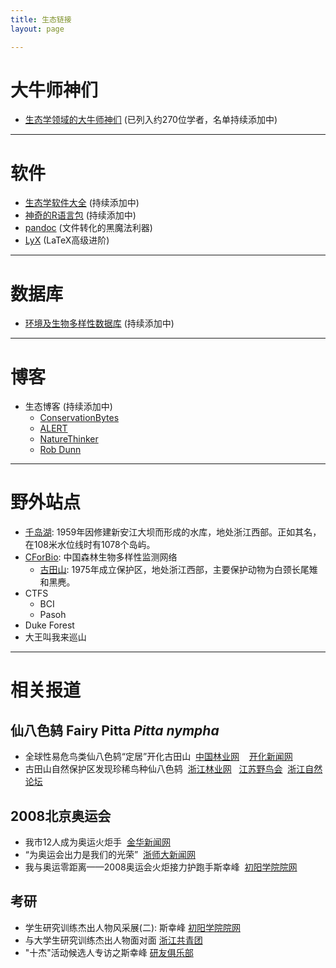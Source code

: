 ```yaml
---
title: 生态链接
layout: page

---
```



# 大牛师神们

-	[生态学领域的大牛师神们](http://sixf.org/en/2014/03/big-names-in-ecology/) (已列入约270位学者，名单持续添加中)


---


# 软件

-	[生态学软件大全](http://sixf.org/en/2014/03/ecology-programs/) (持续添加中)
-	[神奇的R语言包](http://sixf.org/en/2014/03/r-language/) (持续添加中)
-	[pandoc](http://johnmacfarlane.net/pandoc/) (文件转化的黑魔法利器)
-	[LyX](http://www.lyx.org) (LaTeX高级进阶)

---

# 数据库

-	[环境及生物多样性数据库](http://sixf.org/en/2014/03/environmental-biodiversity-databases/) (持续添加中)

---

# 博客

-	生态博客 (持续添加中)
	-	[ConservationBytes](http://conservationbytes.com)
	-	[ALERT](http://alert-conservation.org)
	-	[NatureThinker](http://www.naturethinker.org)
	-	[Rob Dunn](http://www.robrdunn.com)

---

# 野外站点

-	[千岛湖](/cn/pages/thousand-island-lake): 1959年因修建新安江大坝而形成的水库，地处浙江西部。正如其名，在108米水位线时有1078个岛屿。
-	[CForBio](http://www.cfbiodiv.org/): 中国森林生物多样性监测网络
	-	[古田山](/cn/pages/gutianshan-reserve): 1975年成立保护区，地处浙江西部，主要保护动物为白颈长尾雉和黑麂。
-	CTFS
	-	BCI
	-	Pasoh
-	Duke Forest
-	大王叫我来巡山


---

# 相关报道

## 仙八色鸫 Fairy Pitta *Pitta nympha*

-	全球性易危鸟类仙八色鸫“定居”开化古田山
 [中国林业网](http://gts.forestry.gov.cn/business/htmlfiles/khgtsbhq/tpxw/201303/5860.html) 
  [开化新闻网](http://khnews.zjol.com.cn/khnews/system/2011/08/02/014061335.shtml)
-	古田山自然保护区发现珍稀鸟种仙八色鸫
 [浙江林业网](http://gov.zjly.gov.cn/sndt/10674.htm)   [江苏野鸟会](http://www.freebird.org.cn/archiver/tid-10938.html)  [浙江自然论坛](http://bbs.zmnh.com/redirect.php?tid=17540&goto=lastpost)

## 2008北京奥运会

-	我市12人成为奥运火炬手
 [金华新闻网](http://www.jhnews.com.cn/jhrb/2008-03/22/content_76844.htm)
-	“为奥运会出力是我们的光荣”
 [浙师大新闻网](http://news.zjnu.edu.cn/Article/zjsfdxb/No143/xsb/200710/2863.html)
-	我与奥运零距离——2008奥运会火炬接力护跑手斯幸峰
 [初阳学院院网](http://cyxy.zjnu.edu.cn/show.aspx?id=751&cid=67)

## 考研

-	学生研究训练杰出人物风采展(二): 斯幸峰 [初阳学院院网](http://cyxy.zjnu.edu.cn/show.aspx?id=1360&cid=83)
-	与大学生研究训练杰出人物面对面 [浙江共青团](http://www.zjgqt.org/Item/5868005.aspx)
-	"十杰"活动候选人专访之斯幸峰
[研友俱乐部](http://blog.sina.com.cn/s/blog_4e9e83de0100908d.html)


